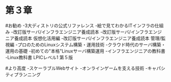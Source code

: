 第３章
==========

#お勧め
-3大ディストリの公式リファレンス
-絵で見てわかるITインフラの仕組み
-改訂版サーバ/インフラエンジニア養成読本
-改訂版サーバ/インフラエンジニア養成読本 仮想化活用編
-改訂版サーバ/インフラエンジニア養成読本 管理/監視編
-プロのためのLinuxシステム構築・運用技術
-クラウド時代のサーバ構築・運用の基礎
-初めての"本格"Linuxサーバ構築運用
-インフラエンジニアの教科書
-Linux教科書 LPICレベル1 第５版

#より高度
-スケーラブルWebサイト
-オンラインゲームを支える技術
-キャパシティプランニング



